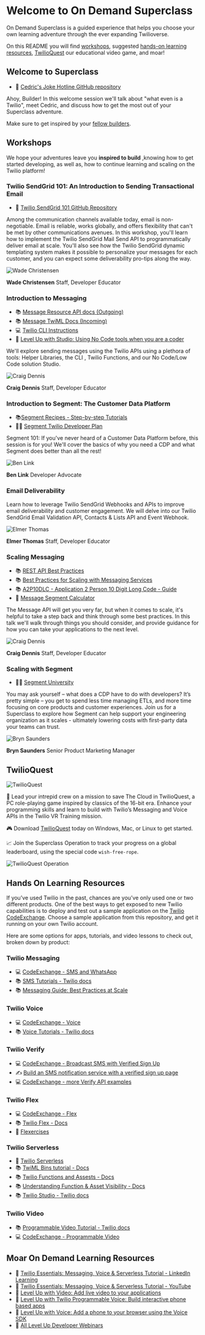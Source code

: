 # Welcome to On Demand Superclass

On Demand Superclass is a guided experience that helps you choose your own learning adventure through the ever expanding Twilioverse.

On this README you will find [workshops](#workshops), suggested [hands-on learning resources](#hands-on-learning-resources), [TwilioQuest](#twilioquest) our educational video game, and moar!

## Welcome to Superclass

- 👀 [Cedric's Joke Hotline GitHub repository](https://github.com/TwilioDevEd/cedrics-joke-hotline-superclass-studio)

Ahoy, Builder! In this welcome session we'll talk about "what even is a Twilio", meet Cedric, and discuss how to get the most out of your Superclass adventure. 

Make sure to get inspired by your [fellow builders](https://customers.twilio.com/).

## Workshops

We hope your adventures leave you **inspired to build** ,knowing how to get started developing, as well as, how to continue learning and scaling on the Twilio platform!

### Twilio SendGrid 101: An Introduction to Sending Transactional Email

- 👀 [Twilio SendGrid 101 GitHub Repository](https://github.com/TwilioDevEd/twilio_sendgrid_101)

Among the communication channels available today, email is non-negotiable. Email is reliable, works globally, and offers flexibility that can't be met by other communications avenues. In this workshop, you'll learn how to implement the Twilio SendGrid Mail Send API to programmatically deliver email at scale. You'll also see how the Twilio SendGrid dynamic templating system makes it possible to personalize your messages for each customer, and you can expect some deliverability pro-tips along the way.

![Wade Christensen](./images/speakers/wade.png)

**Wade Christensen**
Staff, Developer Educator


### Introduction to Messaging

- 📚 [Message Resource API docs (Outgoing)](https://www.twilio.com/docs/sms/api/message-resource)
- 📚 [Message TwiML Docs (Incoming)](https://www.twilio.com/docs/messaging/twiml/message)
- 💻 [Twilio CLI Instructions](https://twil.io/cli)
- 🍿 [Level Up with Studio: Using No Code tools when you are a coder](https://ahoy.twilio.com/devgen_webinar_levelup_twilio_studio_NAMER-1)

We'll explore sending messages using the Twilio APIs using a plethora of tools: Helper Libraries, the CLI , Twilio Functions, and our No Code/Low Code solution Studio.

![Craig Dennis](./images/speakers/craig.png)

**Craig Dennis** Staff, Developer Educator 

### Introduction to Segment: The Customer Data Platform

- 📚[Segment Recipes - Step-by-step Tutorials](https://segment.com/recipes/)
- 🙋‍♂️ [Segment Twilio Developer Plan](https://segment.com/twilio-developer-plan/)

Segment 101: If you've never heard of a Customer Data Platform before, this session is for you! We'll cover the basics of why you need a CDP and what Segment does better than all the rest!

![Ben Link](./images/speakers/ben.png)

**Ben Link**
Developer Advocate 

### Email Deliverability

Learn how to leverage Twilio SendGrid Webhooks and APIs to improve email deliverability and customer engagement. We will delve into our Twilio SendGrid Email Validation API, Contacts & Lists API and Event Webhook.

![Elmer Thomas](./images/speakers/elmer.png)

**Elmer Thomas**
Staff, Developer Educator 

### Scaling Messaging

- 📚 [REST API Best Practices](https://www.twilio.com/docs/usage/rest-api-best-practices)
- 📚 [Best Practices for Scaling with Messaging Services](https://www.twilio.com/docs/messaging/guides/best-practices-at-scale)
- 📚 [A2P10DLC - Application 2 Person 10 Digit Long Code - Guide](https://www.twilio.com/a2p-10dlc)
- 🧮 [Message Segment Calculator](https://twiliodeved.github.io/message-segment-calculator/)

The Message API will get you very far, but when it comes to scale, it's helpful to take a step back and think through some best practices. In this talk we'll walk through things you should consider, and provide guidance for how you can take your applications to the next level. 

![Craig Dennis](./images/speakers/craig.png)

**Craig Dennis**
Staff, Developer Educator

### Scaling with Segment

- 👨‍🎓 [Segment University](https://university.segment.com)

You may ask yourself – what does a CDP have to do with developers? It’s pretty simple – you get to spend less time managing ETLs, and more time focusing on core products and customer experiences. Join us for a Superclass to explore how Segment can help support your engineering organization as it scales - ultimately lowering costs with first-party data your teams can trust.

![Bryn Saunders](./images/speakers/bryn.png)

**Bryn Saunders**
Senior Product Marketing Manager

## TwilioQuest

![TwilioQuest](./images/twilioquest/logo.svg)

🚀 Lead your intrepid crew on a mission to save The Cloud in TwilioQuest, a PC role-playing game inspired by classics of the 16-bit era. Enhance your programming skills and learn to build with Twilio’s Messaging and Voice APIs in the Twilio VR Training mission. 

🎮 Download [TwilioQuest](https://twilio.com/quest) today on Windows, Mac, or Linux to get started. 

📈 Join the Superclass Operation to track your progress on a global leaderboard, using the special code `wish-free-rope`.

![TwilioQuest Operation](./images/twilioquest/join-code.png)


## Hands On Learning Resources

If you’ve used Twilio in the past, chances are you’ve only used one or two different products. One of the best ways to get exposed to new Twilio capabilities is to deploy and test out a sample application on the [Twilio CodeExchange](https://twilio.com/code-exchange). Choose a sample application from this repository, and get it running on your own Twilio account.

Here are some options for apps, tutorials, and video lessons to check out, broken down by product:

### Twilio Messaging

- 💻 [CodeExchange - SMS and WhatsApp](https://www.twilio.com/code-exchange?q=&f=sms&f=whatsapp)   
- 📚 [SMS Tutorials - Twilio docs](https://www.twilio.com/docs/tutorials?filter-product=SMS) 
- 📚 [Messaging Guide: Best Practices at Scale](https://www.twilio.com/docs/messaging/guides/best-practices-at-scale)
    
### Twilio Voice

- 💻 [CodeExchange - Voice](https://www.twilio.com/code-exchange?q=&f=voice)
- 📚 [Voice Tutorials - Twilio docs](https://www.twilio.com/docs/tutorials?filter-product=Voice)

### Twilio Verify

- 💻 [CodeExchange - Broadcast SMS with Verified Sign Up](https://www.twilio.com/code-exchange/verified-broadcast-sms)
- ✍️ [Build an SMS notification service with a verified sign up page](https://www.twilio.com/blog/verified-sms-broadcast-service-low-code)
- 💻 [CodeExchange - more Verify API examples](https://www.twilio.com/code-exchange?q=&f=verify)

### Twilio Flex

- 💻 [CodeExchange - Flex](https://www.twilio.com/code-exchange?q=&f=flex)
- 📚 [Twilio Flex - Docs](https://www.twilio.com/docs/flex)
- 💪 [Flexercises](https://twilio.learnupon.com/store)

### Twilio Serverless

- 👀 [Twilio Serverless](https://www.twilio.com/serverless)
- 📚 [TwiML Bins tutorial - Docs](https://www.twilio.com/docs/runtime/tutorials/twiml-bins)
- 📚 [Twilio Functions and Assests - Docs](https://www.twilio.com/docs/serverless/functions-assets)
-   📚 [Understanding Function & Asset Visibility - Docs](https://www.twilio.com/docs/runtime/functions-assets-api/api/understanding-visibility-public-private-and-protected-functions-and-assets)
- 📚 [Twilio Studio - Twilio docs](https://www.twilio.com/docs/studio)
  
### Twilio Video

- 📚 [Programmable Video Tutorial - Twilio docs](https://www.twilio.com/docs/video/overview#resources-for-getting-started) 
- 💻 [CodeExchange - Programmable Video](https://www.twilio.com/code-exchange?q=&f=video)

## Moar On Demand Learning Resources
- 🍿 [Twilio Essentials: Messaging, Voice & Serverless Tutorial - LinkedIn Learning](https://www.linkedin.com/learning/instructors/twilio)
- 🍿 [Twilio Essentials: Messaging, Voice & Serverless Tutorial - YouTube](https://youtu.be/4jUMqutYmyE)
- 🍿 [Level Up with Video: Add live video to your applications](https://ahoy.twilio.com/devgen_webinar_programmable_video_uplevel_NAMER-1)
- 🍿 [Level Up with Twilio Programmable Voice: Build interactive phone based apps](https://ahoy.twilio.com/devgen_webinar_programmable_voice_uplevel_NAMER-1)
- 🍿 [Level Up with Voice: Add a phone to your browser using the Voice SDK](https://ahoy.twilio.com/devgen_webinar_programmable_voice_uplevel_NAMER_2-1)
- 👀 [All Level Up Developer Webinars](https://twil.io/levelups)
